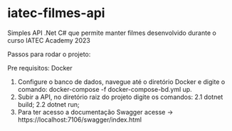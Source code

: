 # iatec-filmes-api
Simples API .Net C# que permite manter filmes desenvolvido durante o curso IATEC Academy 2023



Passos para rodar o projeto:

Pre requisitos: Docker

1. Configure o banco de dados, navegue até o diretório Docker e digite o comando: docker-compose -f docker-compose-bd.yml up.
2. Subir a API,  no diretório raiz do projeto digite os comandos: 
   2.1 dotnet build;
   2.2 dotnet run;
3. Para ter acesso a documentação Swagger acesse -> https://localhost:7106/swagger/index.html
